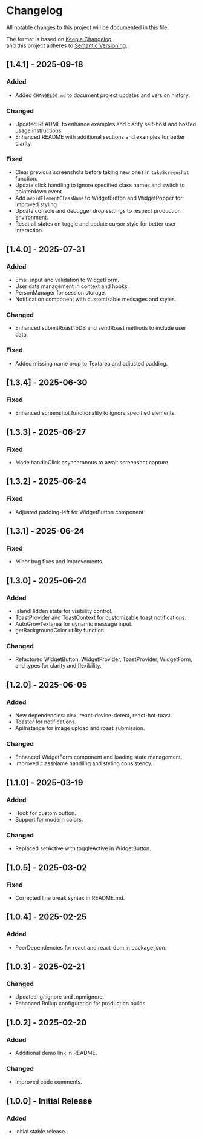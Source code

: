 # Changelog

All notable changes to this project will be documented in this file.

The format is based on [Keep a Changelog](https://keepachangelog.com/en/1.0.0/),  
and this project adheres to [Semantic Versioning](https://semver.org/spec/v2.0.0.html).

## [1.4.1] - 2025-09-18

### Added

-   Added `CHANGELOG.md` to document project updates and version history.

### Changed

-   Updated README to enhance examples and clarify self-host and hosted usage instructions.
-   Enhanced README with additional sections and examples for better clarity.

### Fixed

-   Clear previous screenshots before taking new ones in `takeScreenshot` function.
-   Update click handling to ignore specified class names and switch to pointerdown event.
-   Add `avoidElementClassName` to WidgetButton and WidgetPopper for improved styling.
-   Update console and debugger drop settings to respect production environment.
-   Reset all states on toggle and update cursor style for better user interaction.

## [1.4.0] - 2025-07-31

### Added

-   Email input and validation to WidgetForm.
-   User data management in context and hooks.
-   PersonManager for session storage.
-   Notification component with customizable messages and styles.

### Changed

-   Enhanced submitRoastToDB and sendRoast methods to include user data.

### Fixed

-   Added missing name prop to Textarea and adjusted padding.

## [1.3.4] - 2025-06-30

### Fixed

-   Enhanced screenshot functionality to ignore specified elements.

## [1.3.3] - 2025-06-27

### Fixed

-   Made handleClick asynchronous to await screenshot capture.

## [1.3.2] - 2025-06-24

### Fixed

-   Adjusted padding-left for WidgetButton component.

## [1.3.1] - 2025-06-24

### Fixed

-   Minor bug fixes and improvements.

## [1.3.0] - 2025-06-24

### Added

-   IslandHidden state for visibility control.
-   ToastProvider and ToastContext for customizable toast notifications.
-   AutoGrowTextarea for dynamic message input.
-   getBackgroundColor utility function.

### Changed

-   Refactored WidgetButton, WidgetProvider, ToastProvider, WidgetForm, and types for clarity and flexibility.

## [1.2.0] - 2025-06-05

### Added

-   New dependencies: clsx, react-device-detect, react-hot-toast.
-   Toaster for notifications.
-   ApiInstance for image upload and roast submission.

### Changed

-   Enhanced WidgetForm component and loading state management.
-   Improved className handling and styling consistency.

## [1.1.0] - 2025-03-19

### Added

-   Hook for custom button.
-   Support for modern colors.

### Changed

-   Replaced setActive with toggleActive in WidgetButton.

## [1.0.5] - 2025-03-02

### Fixed

-   Corrected line break syntax in README.md.

## [1.0.4] - 2025-02-25

### Added

-   PeerDependencies for react and react-dom in package.json.

## [1.0.3] - 2025-02-21

### Changed

-   Updated .gitignore and .npmignore.
-   Enhanced Rollup configuration for production builds.

## [1.0.2] - 2025-02-20

### Added

-   Additional demo link in README.

### Changed

-   Improved code comments.

## [1.0.0] - Initial Release

### Added

-   Initial stable release.
